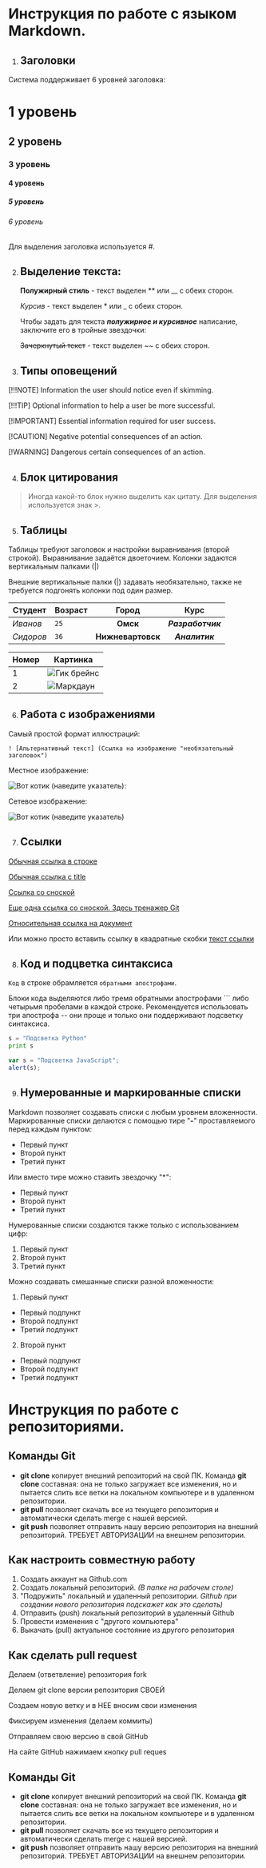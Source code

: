 # Инструкция по работе с языком Markdown.

1. ## Заголовки

Система поддерживает 6 уровней заголовка:
# 1 уровень
## 2 уровень 
### 3 уровень
#### 4 уровень
##### 5 уровень
###### 6 уровень
Для выделения заголовка используется #.

2. ## Выделение текста:

    **Полужирный стиль** - текст выделен ** или __ с обеих сторон.
  
    *Курсив* - текст выделен * или _ с обеих сторон.

    Чтобы задать для текста ***полужирное и курсивное*** написание, заключите его в тройные звездочки:
 
    ~~Зачеркнутый текст~~ - текст выделен ~~ с обеих сторон.

3. ## Типы оповещений

[!!!NOTE]
Information the user should notice even if skimming.

[!!!TIP] 
Optional information to help a user be more successful.

[!IMPORTANT]
Essential information required for user success.

[!CAUTION]
Negative potential consequences of an action.

[!WARNING]
Dangerous certain consequences of an action.

4. ## Блок цитирования

> Иногда какой-то блок нужно выделить как цитату. Для выделения используется знак >.

5. ## Таблицы

Таблицы требуют заголовок и настройки выравнивания (второй строкой). Выравнивание задаётся двоеточием. Колонки задаются вертикальным палками (|)

Внешние вертикальные палки (|) задавать необязательно, также не требуется подгонять колонки под один размер. 

Студент | Возраст | Город | Курс |
--- | --- | :---: |:---:
*Иванов* | `25` | **Омск**| ***Разработчик***
*Сидоров* | `36` | **Нижневартовск** | ***Аналитик***

Номер | Картинка
--- | ---
1 | ![Гик брейнс](1.png)
2 | ![Маркдаун](2.png)

6. ## Работа с изображениями

Самый простой формат иллюстраций:

`! [Альтернативный текст] (Ссылка на изображение "необязательный заголовок")`

Местное изображение:

![Вот котик (наведите указатель):](Котик.jpg "Я учусь")
 
Сетевое изображение:

![Вот котик (наведите указатель)](https://cs12.pikabu.ru/post_img/big/2021/07/09/5/162581354815237509.jpg "Все ты можешь!")

7. ## Ссылки
[Обычная ссылка в строке](https://docs.microsoft.com/ru-ru/contribute/how-to-write-links)

[Обычная ссылка с title](https://gb.ru/posts/soveti-pro-git "Советы для тех, кто осваивает Git")

[Ссылка со сноской][Произвольный регистронезависимый текст]

[Еще одна ссылка со сноской. Здесь тренажер Git][1]

[Относительная ссылка на документ](../blob/master/LICENSE)

Или можно просто вставить ссылку в квадратные скобки [текст ссылки]


[произвольный регистронезависимый текст]: https://docs.microsoft.com/ru-ru/contribute/how-to-write-links
[1]: https://learngitbranching.js.org
[текст ссылки]: http://www.reddit.com

8. ## Код и подцветка синтаксиса
`Код` в строке обрамляется `обратными апострофами`.

Блоки кода выделяются либо тремя обратными апострофами ``` либо четырьмя пробелами в каждой строке. Рекомендуется использовать три апострофа -- они проще и только они поддерживают подсветку синтаксиса.
```python
s = "Подсветка Python"
print s
```
```javascript
var s = "Подсветка JavaScript";
alert(s);
```
9. ## Нумерованные и маркированные списки
Markdown позволяет создавать списки с любым уровнем вложенности.
Маркированные списки делаются с помощью тире "**-**" проставляемого перед каждым пунктом:
- Первый пункт
- Второй пункт
- Третий пункт 

Или вместо тире можно ставить звездочку "*":
* Первый пункт 
* Второй пункт
* Третий пункт

Нумерованные списки создаются также только с использованием цифр:
1. Первый пункт
2. Второй пункт
3. Третий пункт

Можно создавать смешанные списки разной вложенности:
1. Первый пункт
- Первый подпункт
- Второй подпункт
- Третий подпункт
2. Второй пункт 
* Первый подпункт
* Второй подпункт
* Третий подпункт

# Инструкция по работе с репозиториями.
## Команды Git

 - **git clone** копирует внешний репозиторий на свой ПК.
Команда **git clone** составная: она не только 
загружает все изменения, но и пытается слить 
все ветки на локальном компьютере и в удаленном репозитории.
- **git pull** позволяет скачать все из текущего репозитория и автоматически сделать merge с нашей версией.
- **git push** позволяет отправить нашу 
версию репозитория на внешний репозиторий. ТРЕБУЕТ АВТОРИЗАЦИИ на внешнем репозитории.

## Как настроить совместную работу
1. Создать аккаунт на Github.com
2. Создать локальный репозиторий. *(В папке на рабочем столе)* 
3. "Подружить" локальный и удаленный репозитории.  *Github  при создании нового репозитория подскажет как это сделать)*
4. Отправить (push) локальный репозиторий в удаленный Github 
5. Провести изменения с "другого компьютера"
6. Выкачать (pull) актуальное состояние из другого репозитория

## Как сделать pull request
Делаем   (ответвление) репозитория fork

Делаем git clone   версии репозитория СВОЕЙ

Создаем новую ветку и в НЕЕ вносим свои изменения

Фиксируем изменения (делаем коммиты)

Отправляем свою версию в свой GitHub

На сайте GitHub нажимаем кнопку pull reques

## Команды Git

 - **git clone** копирует внешний репозиторий на свой ПК.
Команда **git clone** составная: она не только 
загружает все изменения, но и пытается слить 
все ветки на локальном компьютере и в удаленном репозитории.
- **git pull** позволяет скачать все из текущего репозитория и автоматически сделать merge с нашей версией.
- **git push** позволяет отправить нашу 
версию репозитория на внешний репозиторий. ТРЕБУЕТ АВТОРИЗАЦИИ на внешнем репозитории.


